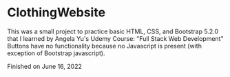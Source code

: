 # ClothingWebsite

This was a small project to practice basic HTML, CSS, and Bootstrap 5.2.0 that I learned by Angela Yu's Udemy Course: "Full Stack Web Development"
Buttons have no functionality because no Javascript is present (with exception of Bootstrap javascript).

Finished on June 16, 2022
